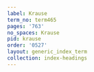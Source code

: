 ```yaml
---
label: Krause
term_no: term465
pages: '763'
no_spaces: Krause
pid: krause
order: '0527'
layout: generic_index_term
collection: index-headings
---
```

